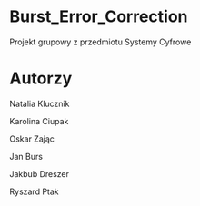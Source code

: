 # Burst_Error_Correction
Projekt grupowy z przedmiotu Systemy Cyfrowe

# Autorzy

Natalia Klucznik

Karolina Ciupak

Oskar Zając

Jan Burs

Jakbub Dreszer

Ryszard Ptak
